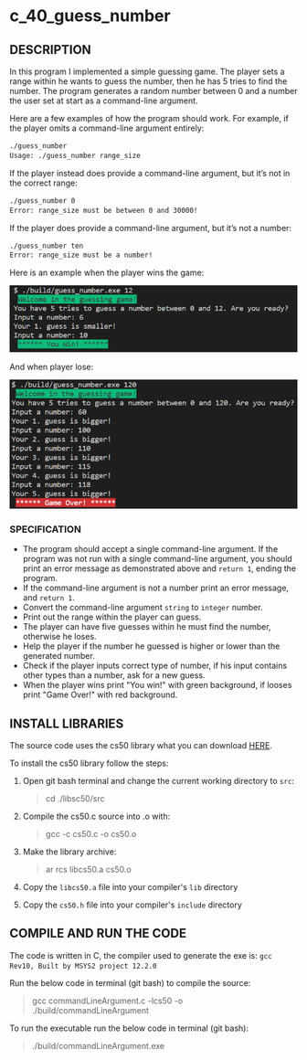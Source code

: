 # c_40_guess_number

## DESCRIPTION

In this program I implemented a simple guessing game. The player sets a range within he wants to guess the number, then he has 5 tries to find the number. The program generates a random number between 0 and a number the user set at start as a command-line argument.

Here are a few examples of how the program should work. For example, if the player omits a command-line argument entirely:

```bash
./guess_number
Usage: ./guess_number range_size
```

If the player instead does provide a command-line argument, but it’s not in the correct range:

```bash
./guess_number 0
Error: range_size must be between 0 and 30000! 
```

If the player does provide a command-line argument, but it’s not a number:

```bash
./guess_number ten
Error: range_size must be a number! 
```

Here is an example when the player wins the game:

![win](./image/win.PNG)

And when player lose:

![lose](./image/lose.PNG)

### SPECIFICATION

- The program should accept a single command-line argument. If the program was not run with a single command-line argument, you should print an error message as demonstrated above and `return 1`, ending the program.
- If the command-line argument is not a number print an error message, and `return 1`.
- Convert the command-line argument `string` to `integer` number.
- Print out the range within the player can guess.
- The player can have five guesses within he must find the number, otherwise he loses.
- Help the player if the number he guessed is higher or lower than the generated number.
- Check if the player inputs correct type of number, if his input contains other types than a number, ask for a new guess.
- When the player wins print "You win!" with green background, if looses print "Game Over!" with red background.

## INSTALL LIBRARIES

The source code uses the cs50 library what you can download [HERE](https://github.com/cs50/libcs50).

To install the cs50 library follow the steps:

1. Open git bash terminal and change the current working directory to `src`:  
   > cd ./libsc50/src

2. Compile the cs50.c source into .o with:
   > gcc -c cs50.c -o cs50.o

3. Make the library archive:  
   > ar rcs libcs50.a cs50.o

4. Copy the `libcs50.a` file into your compiler's `lib` directory

5. Copy the `cs50.h` file into your compiler's `include` directory

## COMPILE AND RUN THE CODE

The code is written in C, the compiler used to generate the exe is: `gcc Rev10, Built by MSYS2 project 12.2.0`

Run the below code in terminal (git bash) to compile the source:

> gcc commandLineArgument.c -lcs50 -o ./build/commandLineArgument

To run the executable run the below code in terminal (git bash):

> ./build/commandLineArgument.exe

